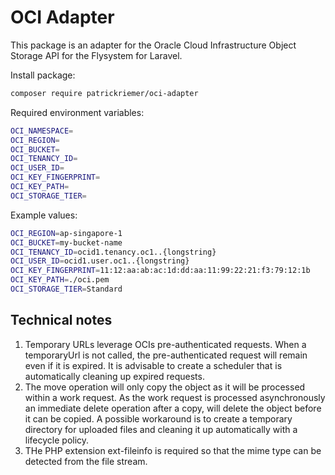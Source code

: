 # OCI Adapter

This package is an adapter for the Oracle Cloud Infrastructure Object Storage API for the Flysystem for Laravel.

Install package:

```bash
composer require patrickriemer/oci-adapter
```

Required environment variables:

```bash
OCI_NAMESPACE=
OCI_REGION=
OCI_BUCKET=
OCI_TENANCY_ID=
OCI_USER_ID=
OCI_KEY_FINGERPRINT=
OCI_KEY_PATH=
OCI_STORAGE_TIER=
```

Example values:

```bash
OCI_REGION=ap-singapore-1
OCI_BUCKET=my-bucket-name
OCI_TENANCY_ID=ocid1.tenancy.oc1..{longstring}
OCI_USER_ID=ocid1.user.oc1..{longstring}
OCI_KEY_FINGERPRINT=11:12:aa:ab:ac:1d:dd:aa:11:99:22:21:f3:79:12:1b
OCI_KEY_PATH=./oci.pem
OCI_STORAGE_TIER=Standard
```

## Technical notes

1. Temporary URLs leverage OCIs pre-authenticated requests. When a temporaryUrl is not called, the pre-authenticated request will remain even if it is expired. It is advisable to create a scheduler that is automatically cleaning up expired requests.
2. The move operation will only copy the object as it will be processed within a work request. As the work request is processed asynchronously an immediate delete operation after a copy, will delete the object before it can be copied. A possible workaround is to create a temporary directory for uploaded files and cleaning it up automatically with a lifecycle policy.
3. THe PHP extension ext-fileinfo is required so that the mime type can be detected from the file stream.